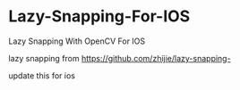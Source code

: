 Lazy-Snapping-For-IOS
=====================

Lazy Snapping With OpenCV For IOS

lazy snapping from https://github.com/zhijie/lazy-snapping-

update this for ios
